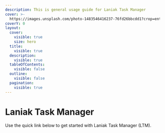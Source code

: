 ```yaml
---
description: This is general usage guide for Laniak Task Manager
cover: >-
  https://images.unsplash.com/photo-1483546416237-76fd26bbcdd1?crop=entropy&cs=srgb&fm=jpg&ixid=M3wxOTcwMjR8MHwxfHNlYXJjaHw1fHxib29rJTIwcGVuY2lsfGVufDB8fHx8MTcwMTU4NjAxMHww&ixlib=rb-4.0.3&q=85
coverY: 0
layout:
  cover:
    visible: true
    size: hero
  title:
    visible: true
  description:
    visible: true
  tableOfContents:
    visible: false
  outline:
    visible: false
  pagination:
    visible: true
---
```


# Laniak Task Manager

Use the quick link below to get started with Laniak Task Manager (LTM).
